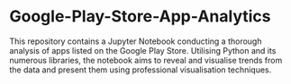 # Google-Play-Store-App-Analytics
This repository contains a Jupyter Notebook conducting a thorough analysis of apps listed on the Google Play Store. Utilising Python and its numerous libraries, the notebook aims to reveal and visualise trends from the data and present them using professional visualisation techniques.
